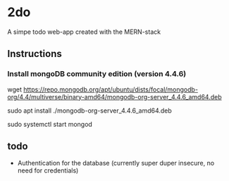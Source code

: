 # 2do
A simpe todo web-app created with the MERN-stack


## Instructions 

### Install mongoDB community edition (version 4.4.6)

wget https://repo.mongodb.org/apt/ubuntu/dists/focal/mongodb-org/4.4/multiverse/binary-amd64/mongodb-org-server_4.4.6_amd64.deb


sudo apt install ./mongodb-org-server_4.4.6_amd64.deb


sudo systemctl start mongod


## todo
- Authentication for the database (currently super duper insecure, no need for credentials)
